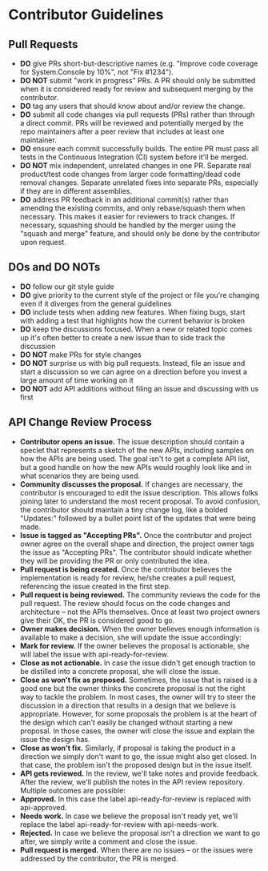 # Contributor Guidelines

  
## Pull Requests

- **DO** give PRs short-but-descriptive names (e.g. &quot;Improve code coverage for System.Console by 10%&quot;, not &quot;Fix #1234&quot;).
- **DO NOT** submit &quot;work in progress&quot; PRs. A PR should only be submitted when it is considered ready for review and subsequent merging by the contributor.
- **DO** tag any users that should know about and/or review the change.
- **DO** submit all code changes via pull requests (PRs) rather than through a direct commit. PRs will be reviewed and potentially merged by the repo maintainers after a peer review that includes at least one maintainer.
- **DO** ensure each commit successfully builds. The entire PR must pass all tests in the Continuous Integration (CI) system before it&#39;ll be merged.
- **DO NOT** mix independent, unrelated changes in one PR. Separate real product/test code changes from larger code formatting/dead code removal changes. Separate unrelated fixes into separate PRs, especially if they are in different assemblies.
- **DO** address PR feedback in an additional commit(s) rather than amending the existing commits, and only rebase/squash them when necessary. This makes it easier for reviewers to track changes. If necessary, squashing should be handled by the merger using the &quot;squash and merge&quot; feature, and should only be done by the contributor upon request.

## DOs and DO NOTs

- **DO** follow our git style guide
- **DO** give priority to the current style of the project or file you&#39;re changing even if it diverges from the general guidelines
- **DO** include tests when adding new features. When fixing bugs, start with adding a test that highlights how the current behavior is broken
- **DO** keep the discussions focused. When a new or related topic comes up it&#39;s often better to create a new issue than to side track the discussion
- **DO NOT** make PRs for style changes
- **DO NOT** surprise us with big pull requests. Instead, file an issue and start a discussion so we can agree on a direction before you invest a large amount of time working on it
- **DO NOT** add API additions without filing an issue and discussing with us first



## API Change Review Process

- **Contributor opens an issue.** The issue description should contain a speclet that represents a sketch of the new APIs, including samples on how the APIs are being used. The goal isn&#39;t to get a complete API list, but a good handle on how the new APIs would roughly look like and in what scenarios they are being used.
- **Community discusses the proposal.** If changes are necessary, the contributor is encouraged to edit the issue description. This allows folks joining later to understand the most recent proposal. To avoid confusion, the contributor should maintain a tiny change log, like a bolded &quot;Updates:&quot; followed by a bullet point list of the updates that were being made.
- **Issue is tagged as &quot;Accepting PRs&quot;.** Once the contributor and project owner agree on the overall shape and direction, the project owner tags the issue as &quot;Accepting PRs&quot;. The contributor should indicate whether they will be providing the PR or only contributed the idea.
- **Pull request is being created.** Once the contributor believes the implementation is ready for review, he/she creates a pull request, referencing the issue created in the first step.
- **Pull request is being reviewed.** The community reviews the code for the pull request. The review should focus on the code changes and architecture – not the APIs themselves. Once at least two project owners give their OK, the PR is considered good to go.
- **Owner makes decision.**  When the owner believes enough information is available to make a decision, she will update the issue accordingly:
- **Mark for review.**  If the owner believes the proposal is actionable, she will label the issue with api-ready-for-review.
- **Close as not actionable.**  In case the issue didn&#39;t get enough traction to be distilled into a concrete proposal, she will close the issue.
- **Close as won&#39;t fix as proposed.**  Sometimes, the issue that is raised is a good one but the owner thinks the concrete proposal is not the right way to tackle the problem. In most cases, the owner will try to steer the discussion in a direction that results in a design that we believe is appropriate. However, for some proposals the problem is at the heart of the design which can&#39;t easily be changed without starting a new proposal. In those cases, the owner will close the issue and explain the issue the design has.
- **Close as won&#39;t fix.**  Similarly, if proposal is taking the product in a direction we simply don&#39;t want to go, the issue might also get closed. In that case, the problem isn&#39;t the proposed design but in the issue itself.
- **API gets reviewed.**  In the review, we&#39;ll take notes and provide feedback. After the review, we&#39;ll publish the notes in the API review repository. Multiple outcomes are possible:
- **Approved.**  In this case the label api-ready-for-review is replaced with api-approved.
- **Needs work.**  In case we believe the proposal isn&#39;t ready yet, we&#39;ll replace the label api-ready-for-review with api-needs-work.
- **Rejected.**  In case we believe the proposal isn&#39;t a direction we want to go after, we simply write a comment and close the issue.
- **Pull request is merged.** When there are no issues – or the issues were addressed by the contributor, the PR is merged.
